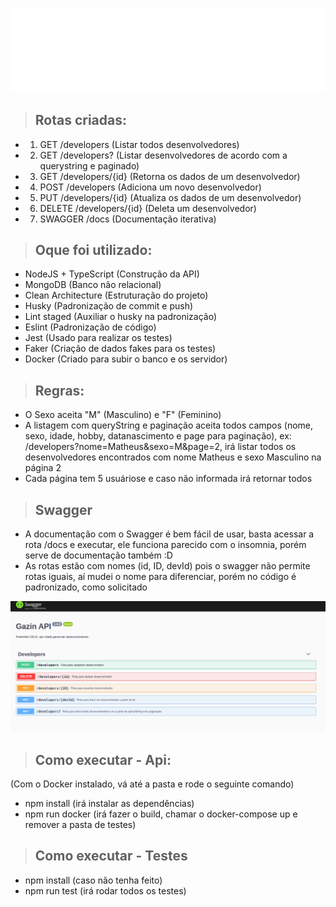 ![alt text](./public/img/logo.png "PotentialCRUD")

>## Rotas criadas:
-  1. GET /developers (Listar todos desenvolvedores)
-  2. GET /developers? (Listar desenvolvedores de acordo com a querystring e paginado)
-  3. GET /developers/{id} (Retorna os dados de um desenvolvedor)
-  4. POST /developers (Adiciona um novo desenvolvedor)
-  5. PUT /developers/{id} (Atualiza os dados de um desenvolvedor)
-  6. DELETE /developers/{id} (Deleta um desenvolvedor)
-  7. SWAGGER /docs (Documentação iterativa)

>## Oque foi utilizado:
-  NodeJS + TypeScript (Construção da API)
-  MongoDB (Banco não relacional)
-  Clean Architecture (Estruturação do projeto)
-  Husky (Padronização de commit e push)
-  Lint staged (Auxiliar o husky na padronização)
-  Eslint (Padronização de código)
-  Jest (Usado para realizar os testes)
-  Faker (Criação de dados fakes para os testes)
-  Docker (Criado para subir o banco e os servidor)

>## Regras:
- O Sexo aceita "M" (Masculino) e "F" (Feminino)
- A listagem com queryString e paginação aceita todos campos (nome, sexo, idade, hobby, datanascimento e page para paginação), ex: /developers?nome=Matheus&sexo=M&page=2, irá listar todos os desenvolvedores encontrados com nome Matheus e sexo Masculino na página 2
- Cada página tem 5 usuáriose e caso não informada irá retornar todos

>## Swagger
- A documentação com o Swagger é bem fácil de usar, basta acessar a rota /docs e executar, ele funciona parecido com o insomnia, porém serve de documentação também :D
- As rotas estão com nomes (id, ID, devId) pois o swagger não permite rotas iguais, aí mudei o nome para diferenciar, porém no código é padronizado, como solicitado

![alt text](./public/img/swagger.png "Swagger")

>## Como executar - Api:
(Com o Docker instalado, vá até a pasta e rode o seguinte comando)
-  npm install (irá instalar as dependências)
-  npm run docker (irá fazer o build, chamar o docker-compose up e remover a pasta de testes)

>## Como executar - Testes
- npm install (caso não tenha feito)
- npm run test (irá rodar todos os testes)